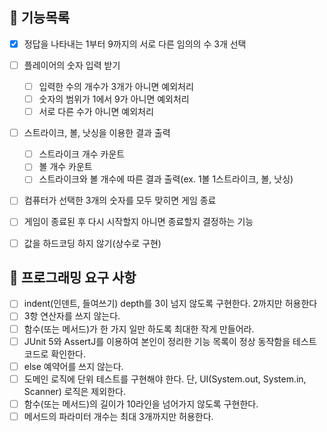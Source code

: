 ## 🚩 기능목록
- [X] 정답을 나타내는 1부터 9까지의 서로 다른 임의의 수 3개 선택
- [ ] 플레이어의 숫자 입력 받기
  - [ ] 입력한 수의 개수가 3개가 아니면 예외처리
  - [ ] 숫자의 범위가 1에서 9가 아니면 예외처리
  - [ ] 서로 다른 수가 아니면 예외처리
- [ ] 스트라이크, 볼, 낫싱을 이용한 결과 출력
  - [ ] 스트라이크 개수 카운트
  - [ ] 볼 개수 카운트
  - [ ] 스트라이크와 볼 개수에 따른 결과 출력(ex. 1볼 1스트라이크, 볼, 낫싱)
- [ ] 컴퓨터가 선택한 3개의 숫자를 모두 맞히면 게임 종료
- [ ] 게임이 종료된 후 다시 시작할지 아니면 종료할지 결정하는 기능
- [ ] 값을 하드코딩 하지 않기(상수로 구현)


## 🎯 프로그래밍 요구 사항
- [ ] indent(인덴트, 들여쓰기) depth를 3이 넘지 않도록 구현한다. 2까지만 허용한다
- [ ] 3항 연산자를 쓰지 않는다.
- [ ] 함수(또는 메서드)가 한 가지 일만 하도록 최대한 작게 만들어라.
- [ ] JUnit 5와 AssertJ를 이용하여 본인이 정리한 기능 목록이 정상 동작함을 테스트 코드로 확인한다.
- [ ] else 예약어를 쓰지 않는다.
- [ ] 도메인 로직에 단위 테스트를 구현해야 한다. 단, UI(System.out, System.in, Scanner) 로직은 제외한다.
- [ ] 함수(또는 메서드)의 길이가 10라인을 넘어가지 않도록 구현한다.
- [ ] 메서드의 파라미터 개수는 최대 3개까지만 허용한다.